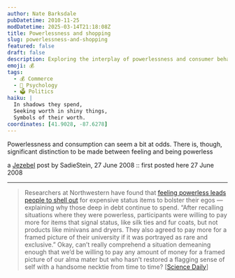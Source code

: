 ```yaml
---
author: Nate Barksdale
pubDatetime: 2010-11-25
modDatetime: 2025-03-14T21:18:08Z
title: Powerlessness and shopping
slug: powerlessness-and-shopping
featured: false
draft: false
description: Exploring the interplay of powerlessness and consumer behavior, this post discusses how feelings of inadequacy can drive excessive spending on status symbols.
emoji: 💰
tags:
  - 💰 Commerce
  - 🧠 Psychology
  - 🗳️ Politics
haiku: |
  In shadows they spend,  
  Seeking worth in shiny things,  
  Symbols of their worth.
coordinates: [41.9028, -87.6278]
---
```


Powerlessness and consumption can seem a bit at odds. There is, though, significant distinction to be made between feeling and being powerless

a [Jezebel](https://www.google.com/search?q=%22Jezebel%22%20feeds.gawker.com) post by SadieStein, 27 June 2008 :: first posted here 27 June 2008

---

> Researchers at Northwestern have found that [feeling powerless leads people to shell out](http://web.archive.org/web/20240108133536/https://www.sciencedaily.com/releases/2008/06/080625193859.htm) for expensive status items to bolster their egos — explaining why those deep in debt continue to spend. “After recalling situations where they were powerless, participants were willing to pay more for items that signal status, like silk ties and fur coats, but not products like minivans and dryers. They also agreed to pay more for a framed picture of their university if it was portrayed as rare and exclusive.” Okay, can’t really comprehend a situation demeaning enough that we’d be willing to pay any amount of money for a framed picture of our alma mater but who hasn’t restored a flagging sense of self with a handsome necktie from time to time? [[Science Daily](http://web.archive.org/web/20240108133536/https://www.sciencedaily.com/releases/2008/06/080625193859.htm)]
